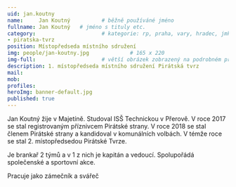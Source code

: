 ```yaml
---
uid: jan.koutny
name:     Jan Koutný          # běžně používáné jméno
fullname: Jan Koutný   # jméno s tituly etc.
category:                     # kategorie: rp, praha, vary, hradec, jmk, senat
- piratska-tvrz
position: Místopředseda místního sdružení
img: people/jan-koutny.jpg             # 165 x 220
img-full:                     # větší obrázek zobrazený na podrobném profilu
description: 1. místopředseda místního sdružení Pirátská tvrz                 # kratký popis, max 160 znaků
mail:
mob: 
profiles:  
heroImg: banner-default.jpg
published: true
---
```

Jan Koutný žije v Majetíně. Studoval ISŠ Technickou v Přerově. V roce 2017 se stal registrovaným příznivcem Pirátské strany. V roce 2018 se stal členem Pirátské strany a kandidoval v komunálních volbách. V témže roce se stal 2. místopředsedou Pirátské Tvrze.

Je brankař 2 týmů a v 1 z nich je kapitán a vedoucí. Spolupořádá společenské a sportovní akce.

Pracuje jako zámečník a svářeč 